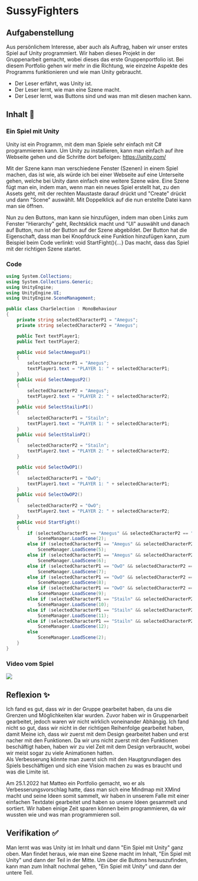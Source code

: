 # SussyFighters

## Aufgabenstellung
Aus persönlichem Interesse, aber auch als Auftrag, haben wir unser erstes Spiel auf Unity programmiert. Wir haben dieses Projekt in der Gruppenarbeit gemacht, wobei dieses das erste Gruppenportfolio ist. Bei diesem Portfolio gehen wir mehr in die Richtung, wie einzelne Aspekte des Programms funktionieren und wie man Unity gebraucht.
- Der Leser erfährt, was Unity ist.
- Der Leser lernt, wie man eine Szene macht.
- Der Leser lernt, was Buttons sind und was man mit diesen machen kann.

## Inhalt 🧠
### Ein Spiel mit Unity
Unity ist ein Programm, mit dem man Spiele sehr einfach mit C# programmieren kann. Um Unity zu installieren, kann man einfach auf ihre Webseite gehen und die Schritte dort befolgen: https://unity.com/

Mit der Szene kann man verschiedene Fenster (Szenen) in einem Spiel machen, das ist wie, als würde ich bei einer Webseite auf eine Unterseite gehen, welche bei Unity dann einfach eine weitere Szene wäre. Eine Szene fügt man ein, indem man, wenn man ein neues Spiel erstellt hat, zu den Assets geht, mit der rechten Maustaste darauf drückt und "Create" drückt und dann "Scene" auswählt. Mit Doppelklick auf die nun erstellte Datei kann man sie öffnen.

Nun zu den Buttons, man kann sie hinzufügen, indem man oben Links zum Fenster "Hierarchy" geht, Rechtsklick macht und "UI" auswählt und danach auf Button, nun ist der Button auf der Szene abgebildet. Der Button hat die Eigenschaft, dass man bei Knopfdruck eine Funktion hinzufügen kann, zum Beispiel beim Code verlinkt: void StartFight(){...}
Das macht, dass das Spiel mit der richtigen Szene startet.

### Code
```C#
using System.Collections;
using System.Collections.Generic;
using UnityEngine;
using UnityEngine.UI;
using UnityEngine.SceneManagement;

public class CharSelection : MonoBehaviour
{
    private string selectedCharacterP1 = "Amegus";
    private string selectedCharacterP2 = "Amegus";

    public Text textPlayer1;
    public Text textPlayer2;

    public void SelectAmegusP1()
    {
        selectedCharacterP1 = "Amegus";
        textPlayer1.text = "PLAYER 1: " + selectedCharacterP1; 
    }
    public void SelectAmegusP2()
    {
        selectedCharacterP2 = "Amegus";
        textPlayer2.text = "PLAYER 2: " + selectedCharacterP2;
    }
    public void SelectStailinP1()
    {
        selectedCharacterP1 = "Stailn";
        textPlayer1.text = "PLAYER 1: " + selectedCharacterP1;
    }
    public void SelectStalinP2()
    {
        selectedCharacterP2 = "Stailn";
        textPlayer2.text = "PLAYER 2: " + selectedCharacterP2;
    }

    public void SelectOwOP1()
    {
        selectedCharacterP1 = "OwO";
        textPlayer1.text = "PLAYER 1: " + selectedCharacterP1;
    }
    public void SelectOwOP2()
    {
        selectedCharacterP2 = "OwO";
        textPlayer2.text = "PLAYER 2: " + selectedCharacterP2;
    }
    public void StartFight()
    {
        if (selectedCharacterP1 == "Amegus" && selectedCharacterP2 == "Amegus")
            SceneManager.LoadScene(2);
        else if (selectedCharacterP1 == "Amegus" && selectedCharacterP2 == "OwO")
            SceneManager.LoadScene(5);
        else if (selectedCharacterP1 == "Amegus" && selectedCharacterP2 == "Stailn")
            SceneManager.LoadScene(6);
        else if (selectedCharacterP1 == "OwO" && selectedCharacterP2 == "Amegus")
            SceneManager.LoadScene(7);
        else if (selectedCharacterP1 == "OwO" && selectedCharacterP2 == "OwO")
            SceneManager.LoadScene(8);
        else if (selectedCharacterP1 == "OwO" && selectedCharacterP2 == "Stailn")
            SceneManager.LoadScene(9);
        else if (selectedCharacterP1 == "Stailn" && selectedCharacterP2 == "Amegus")
            SceneManager.LoadScene(10);
        else if (selectedCharacterP1 == "Stailn" && selectedCharacterP2 == "OwO")
            SceneManager.LoadScene(11);
        else if (selectedCharacterP1 == "Stailn" && selectedCharacterP2 == "Stailn")
            SceneManager.LoadScene(12);
        else
            SceneManager.LoadScene(2);
    }
}

```
### Video vom Spiel
[![](https://i.imgur.com/Es7ZCve.jpg)](https://youtu.be/7_sjSURV5s8)
## Reflexion ✨
Ich fand es gut, dass wir in der Gruppe gearbeitet haben, da uns die Grenzen und Möglichkeiten klar wurden. Zuvor haben wir in Gruppenarbeit gearbeitet, jedoch waren wir nicht wirklich voneinander Abhängig.
Ich fand nicht so gut, dass wir nicht in der richtigen Reihenfolge gearbeitet haben, damit Meine ich, dass wir zuerst mit dem Design gearbeitet haben und erst nacher mit den Funktionen. Da wir uns nicht zuerst mit den Funktionen beschäftigt haben, haben wir zu viel Zeit mit dem Design verbraucht, wobei wir meist sogar zu viele Animationen hatten.  
Als Verbesserung könnte man zuerst sich mit den Hauptgrundlagen des Spiels beschäftigen und sich eine Vision machen zu was es braucht und was die Limite ist.

Am 25.1.2022 hat Matteo ein Portfolio gemacht, wo er als Verbesserungsvorschlag hatte, dass man sich eine Mindmap mit XMind macht und seine Ideen somit sammelt, wir haben in unserem Falle mit einer einfachen Textdatei gearbeitet und haben so unsere Ideen gesammelt und sortiert.
Wir haben einige Zeit sparen können beim programmieren, da wir wussten wie und was man programmieren soll.

## Verifikation ✅
Man lernt was was Unity ist im Inhalt und dann "Ein Spiel mit Unity" ganz oben. 
Man findet heraus, wie man eine Szene macht im Inhalt, "Ein Spiel mit Unity" und dann der Teil in der Mitte.
Um über die Buttons herauszufinden, kann man zum Inhalt nochmal gehen, "Ein Spiel mit Unity" und dann der untere Teil.

